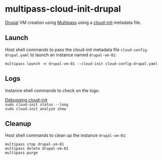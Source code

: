 # multipass-cloud-init-drupal

[Drupal](https://www.drupal.org/home) VM creation using [Multipass](https://multipass.run) using a [cloud-init](https://ubuntu.com/blog/using-cloud-init-with-multipass) metadata file.

## Launch

Host shell commands to pass the cloud-init metadata file `cloud-config-drupal.yaml` to launch an instance named `drupal-vm-01`:

`multipass launch -n drupal-vm-01 --cloud-init cloud-config-drupal.yaml`

## Logs

Instance shell commands to check on the logs:

[Debugging cloud-init](https://cloudinit.readthedocs.io/en/latest/topics/debugging.html)  
`sudo cloud-init status --long`  
`sudo cloud-init analyze show`  

## Cleanup

Host shell commands to clean up the instance `drupal-vm-01`:

`multipass stop drupal-vm-01`  
`multipass delete drupal-vm-01`  
`multipass purge`  
